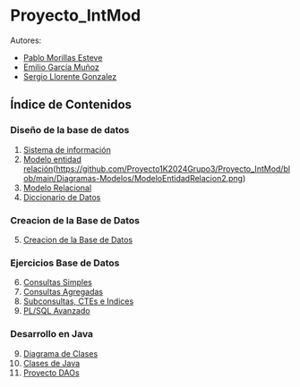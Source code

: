 # Proyecto_IntMod

Autores:

- [Pablo Morillas Esteve](https://github.com/pablomorillas)
- [Emilio García Muñoz](https://github.com/Emilsito)
- [Sergio Llorente Gonzalez](https://github.com/CaulShiverss)

## Índice de Contenidos

### Diseño de la base de datos

1. [Sistema de información](/Documentacion/SistemaInformacion.md)
2. [Modelo entidad relación](/Documentacion/ModeloEntidadRelacion.md)(https://github.com/Proyecto1K2024Grupo3/Proyecto_IntMod/blob/main/Diagramas-Modelos/ModeloEntidadRelacion2.png)
3. [Modelo Relacional](/Documentacion/ModeloRelacional.md)
4. [Diccionario de Datos](/Documentacion/DiccionarioDeDatos.md)

### Creacion de la Base de Datos

5. [Creacion de la Base de Datos](/Documentacion/CreacionBaseDatos.md)

### Ejercicios Base de Datos

6. [Consultas Simples](/Documentacion/ConsultasSimples.md)
7. [Consultas Agregadas](/Documentacion/ConsultasAgregadas.md)
8. [Subconsultas, CTEs e Indices](/Documentacion/Subconsultas.md)
9. [PL/SQL Avanzado](/Documentacion/PLSQLAvanzado.md)

### Desarrollo en Java

9. [Diagrama de Clases](/Documentacion/DiagramaClases.md)
10. [Clases de Java](App) 
11. [Proyecto DAOs](/Documentacion/proyectoDAO.md)


















